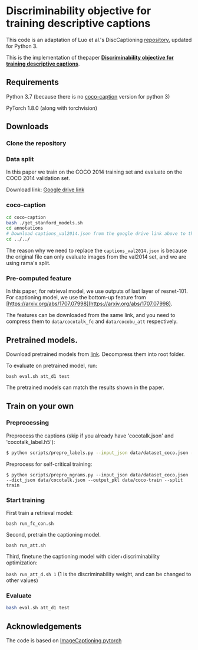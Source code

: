 
# Discriminability objective for training descriptive captions
This code is an adaptation of Luo et al.'s DiscCaptioning [repository](https://github.com/ruotianluo/DiscCaptioning), updated for Python 3. 

This is the implementation of thepaper [**Discriminability objective for training descriptive captions**](http://openaccess.thecvf.com/content_cvpr_2018/papers/Luo_Discriminability_Objective_for_CVPR_2018_paper.pdf).


## Requirements
Python 3.7 (because there is no [coco-caption](https://github.com/tylin/coco-caption) version for python 3)

PyTorch 1.8.0 (along with torchvision)

## Downloads

### Clone the repository

### Data split

In this paper we train on the COCO 2014 training set and evaluate on the COCO 2014 validation set. 

Download link: [Google drive link](https://drive.google.com/open?id=1Z9bfvkRT5YyikmNgzPbybezYj9mi4TE2)

### coco-caption

```bash
cd coco-caption
bash ./get_stanford_models.sh
cd annotations
# Download captions_val2014.json from the google drive link above to this folder
cd ../../

```

The reason why we need to replace the `captions_val2014.json` is because the original file can only evaluate images from the val2014 set, and we are using rama's split.

### Pre-computed feature

In this paper, for retrieval model, we use outputs of last layer of resnet-101. For captioning model, we use the bottom-up feature from [https://arxiv.org/abs/1707.07998](https://arxiv.org/abs/1707.07998).

The features can be downloaded from the same link, and you need to compress them to `data/cocotalk_fc` and `data/cocobu_att` respectively.

## Pretrained models.

Download pretrained models from [link](https://drive.google.com/open?id=1_-OpcVmiZ8D4OJH76D0J1l8WXZH-HQmR). Decompress them into root folder.

To evaluate on pretrained model, run:

`bash eval.sh att_d1 test`

The pretrained models can match the results shown in the paper.

## Train on your own

### Preprocessing 
Preprocess the captions (skip if you already have 'cocotalk.json' and 'cocotalk_label.h5'):
```bash
$ python scripts/prepro_labels.py --input_json data/dataset_coco.json --output_json data/cocotalk.json --output_h5 data/cocotalk
```
Preprocess for self-critical training:

```
$ python scripts/prepro_ngrams.py --input_json data/dataset_coco.json --dict_json data/cocotalk.json --output_pkl data/coco-train --split train
```

### Start training

First train a retrieval model:

`bash run_fc_con.sh`

Second, pretrain the captioning model.

`bash run_att.sh`

Third, finetune the  captioning model with cider+discriminability optimization:

`bash run_att_d.sh 1` (1 is the discriminability weight, and can be changed to other values)

### Evaluate

```bash
bash eval.sh att_d1 test
```

## Acknowledgements

The code is based on [ImageCaptioning.pytorch](https://github.com/ruotianluo/ImageCaptioning.pytorch)

